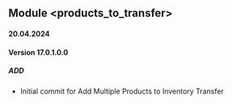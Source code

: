 ## Module <products_to_transfer>

#### 20.04.2024
#### Version 17.0.1.0.0
##### ADD
- Initial commit for Add Multiple Products to Inventory Transfer
